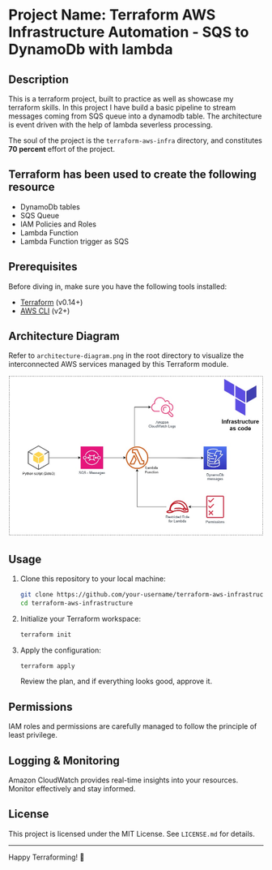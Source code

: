 # Project Name: Terraform AWS Infrastructure Automation - SQS to DynamoDb with lambda

## Description
This is a terraform project, built to practice as well as showcase my terraform skills. In this project I have build a basic pipeline to stream messages coming from SQS queue into a dynamodb table. The architecture is event driven with the help of lambda severless processing.

The soul of the project is the `terraform-aws-infra` directory, and constitutes __70 percent__ effort of the project. 

## Terraform has been used to create the following resource
* DynamoDb tables
* SQS Queue
* IAM Policies and Roles
* Lambda Function
* Lambda Function trigger as SQS

## Prerequisites
Before diving in, make sure you have the following tools installed:
- [Terraform](https://www.terraform.io/downloads.html) (v0.14+)
- [AWS CLI](https://aws.amazon.com/cli/) (v2+)

## Architecture Diagram
Refer to `architecture-diagram.png` in the root directory to visualize the interconnected AWS services managed by this Terraform module.

![lab1-terraform-lambda](/assets/lab1-terraform-lambda.jpg)

## Usage
1. Clone this repository to your local machine:
   ```bash
   git clone https://github.com/your-username/terraform-aws-infrastructure.git
   cd terraform-aws-infrastructure
   ```

2. Initialize your Terraform workspace:
   ```bash
   terraform init
   ```

3. Apply the configuration:
   ```bash
   terraform apply
   ```
   Review the plan, and if everything looks good, approve it.

## Permissions
IAM roles and permissions are carefully managed to follow the principle of least privilege.

## Logging & Monitoring
Amazon CloudWatch provides real-time insights into your resources. Monitor effectively and stay informed.

## License
This project is licensed under the MIT License. See `LICENSE.md` for details.

---

Happy Terraforming! 🚀